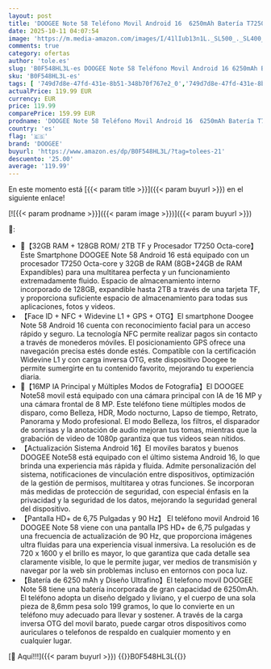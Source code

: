```yaml
---
layout: post
title: 'DOOGEE Note 58 Teléfono Movil Android 16  6250mAh Batería T7250 Octa Core  32GB+128GB Smartphone 6 75"HD+IPS 90Hz 16MP+8MP  Cuerpo de 8 6mm Telefono  Face ID/NFC/OTG/GPS/Widevine L1/Doble SIM 4G Movil'
date: 2025-10-11 04:07:54
image: 'https://m.media-amazon.com/images/I/41lIub13n1L._SL500_._SL400_.jpg'
comments: true
category: ofertas
author: 'tole.es'
slug: 'B0F548HL3L-es DOOGEE Note 58 Teléfono Movil Android 16 6250mAh Batería...'
sku: 'B0F548HL3L-es'
tags: [ '749d7d8e-47fd-431e-8b51-348b70f767e2_0','749d7d8e-47fd-431e-8b51-348b70f767e2_6901','749d7d8e-47fd-431e-8b51-348b70f767e2_8101','749d7d8e-47fd-431e-8b51-348b70f767e2_9101','749d7d8e-47fd-431e-8b51-348b70f767e2_9401','Arborist Merchandising Root','Comunicación móvil y accesorios','Electrónica','Mobile & Wearables','Móviles','Móviles y smartphones libres','New Arrivals Tech','New Arrivals in Electronics','Self Service','Special Features Stores','Top Brands Tech Phones','Top Brands Tech Selection','Top brands in Electronics','android','doogee','🇪🇸', ]
actualPrice: 119.99 EUR
currency: EUR
price: 119.99
comparePrice: 159.99 EUR
prodname: 'DOOGEE Note 58 Teléfono Movil Android 16  6250mAh Batería T7250 Octa Core  32GB+128GB Smartphone 6 75"HD+IPS 90Hz 16MP+8MP  Cuerpo de 8 6mm Telefono  Face ID/NFC/OTG/GPS/Widevine L1/Doble SIM 4G Movil'
country: 'es'
flag: '🇪🇸'
brand: 'DOOGEE'
buyurl: 'https://www.amazon.es/dp/B0F548HL3L/?tag=tolees-21'
descuento: '25.00'
average: '119.99'
---
```


En este momento está [{{< param title >}}]({{< param buyurl >}}) en el siguiente enlace!

[![{{< param prodname >}}]({{< param image >}})]({{< param buyurl >}})

🔎:

- 【32GB RAM + 128GB ROM/ 2TB TF y Procesador T7250 Octa-core】Este Smartphone DOOGEE Note 58 Android 16 está equipado con un procesador T7250 Octa-core y 32GB de RAM (8GB+24GB de RAM Expandibles) para una multitarea perfecta y un funcionamiento extremadamente fluido. Espacio de almacenamiento interno incorporado de 128GB, expandible hasta 2TB a través de una tarjeta TF, y proporciona suficiente espacio de almacenamiento para todas sus aplicaciones, fotos y videos.
- 【Face ID + NFC + Widevine L1 + GPS + OTG】El smartphone Doogee Note 58 Android 16 cuenta con reconocimiento facial para un acceso rápido y seguro. La tecnología NFC permite realizar pagos sin contacto a través de monederos móviles. El posicionamiento GPS ofrece una navegación precisa estés donde estés. Compatible con la certificación Widevine L1 y con carga inversa OTG, este dispositivo Doogee te permite sumergirte en tu contenido favorito, mejorando tu experiencia diaria.
- 【16MP IA Principal y Múltiples Modos de Fotografía】El DOOGEE Note58 movil está equipado con una cámara principal con IA de 16 MP y una cámara frontal de 8 MP. Este teléfono tiene múltiples modos de disparo, como Belleza, HDR, Modo nocturno, Lapso de tiempo, Retrato, Panorama y Modo profesional. El modo Belleza, los filtros, el disparador de sonrisas y la anotación de audio mejoran tus tomas, mientras que la grabación de video de 1080p garantiza que tus videos sean nítidos.
- 【Actualización Sistema Android 16】El moviles baratos y buenos DOOGEE Note58 está equipado con el último sistema Android 16, lo que brinda una experiencia más rápida y fluida. Admite personalización del sistema, notificaciones de vinculación entre dispositivos, optimización de la gestión de permisos, multitarea y otras funciones. Se incorporan más medidas de protección de seguridad, con especial énfasis en la privacidad y la seguridad de los datos, mejorando la seguridad general del dispositivo.
- 【Pantalla HD+ de 6,75 Pulgadas y 90 Hz】 El teléfono movil Android 16 DOOGEE Note 58 viene con una pantalla IPS HD+ de 6,75 pulgadas y una frecuencia de actualización de 90 Hz, que proporciona imágenes ultra fluidas para una experiencia visual inmersiva. La resolución es de 720 x 1600 y el brillo es mayor, lo que garantiza que cada detalle sea claramente visible, lo que le permite jugar, ver medios de transmisión y navegar por la web sin problemas incluso en entornos con poca luz.
- 【Batería de 6250 mAh y Diseño Ultrafino】El telefono movil DOOGEE Note 58 tiene una batería incorporada de gran capacidad de 6250mAh. El teléfono adopta un diseño delgado y liviano, y el cuerpo de una sola pieza de 8,6mm pesa solo 199 gramos, lo que lo convierte en un teléfono muy adecuado para llevar y sostener. A través de la carga inversa OTG del movil barato, puede cargar otros dispositivos como auriculares o telefonos de respaldo en cualquier momento y en cualquier lugar.

[🛒 Aquí!!!]({{< param buyurl >}})
{{<world>}}B0F548HL3L{{</world>}}
